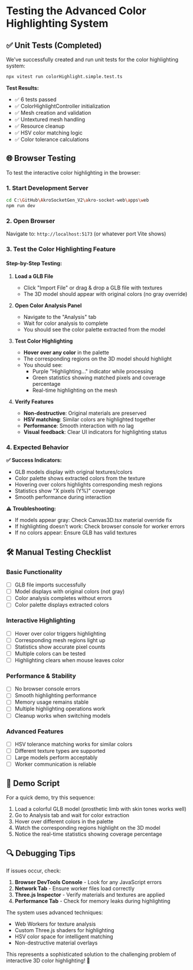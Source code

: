 # Testing the Advanced Color Highlighting System

## ✅ Unit Tests (Completed)

We've successfully created and run unit tests for the color highlighting system:

```bash
npx vitest run colorHighlight.simple.test.ts
```

**Test Results:**
- ✅ 6 tests passed
- ✅ ColorHighlightController initialization
- ✅ Mesh creation and validation  
- ✅ Untextured mesh handling
- ✅ Resource cleanup
- ✅ HSV color matching logic
- ✅ Color tolerance calculations

## 🌐 Browser Testing

To test the interactive color highlighting in the browser:

### 1. Start Development Server
```bash
cd C:\GitHub\AkroSocketGen_V2\akro-socket-web\apps\web
npm run dev
```

### 2. Open Browser
Navigate to: `http://localhost:5173` (or whatever port Vite shows)

### 3. Test the Color Highlighting Feature

#### Step-by-Step Testing:

1. **Load a GLB File**
   - Click "Import File" or drag & drop a GLB file with textures
   - The 3D model should appear with original colors (no gray override)

2. **Open Color Analysis Panel**
   - Navigate to the "Analysis" tab
   - Wait for color analysis to complete
   - You should see the color palette extracted from the model

3. **Test Color Highlighting**
   - **Hover over any color** in the palette
   - The corresponding regions on the 3D model should highlight
   - You should see:
     - Purple "Highlighting..." indicator while processing
     - Green statistics showing matched pixels and coverage percentage
     - Real-time highlighting on the mesh

4. **Verify Features**
   - **Non-destructive**: Original materials are preserved
   - **HSV matching**: Similar colors are highlighted together
   - **Performance**: Smooth interaction with no lag
   - **Visual feedback**: Clear UI indicators for highlighting status

### 4. Expected Behavior

**✅ Success Indicators:**
- GLB models display with original textures/colors
- Color palette shows extracted colors from the texture
- Hovering over colors highlights corresponding mesh regions
- Statistics show "X pixels (Y%)" coverage
- Smooth performance during interaction

**⚠️ Troubleshooting:**
- If models appear gray: Check Canvas3D.tsx material override fix
- If highlighting doesn't work: Check browser console for worker errors
- If no colors appear: Ensure GLB has valid textures

## 🛠️ Manual Testing Checklist

### Basic Functionality
- [ ] GLB file imports successfully
- [ ] Model displays with original colors (not gray)
- [ ] Color analysis completes without errors
- [ ] Color palette displays extracted colors

### Interactive Highlighting  
- [ ] Hover over color triggers highlighting
- [ ] Corresponding mesh regions light up
- [ ] Statistics show accurate pixel counts
- [ ] Multiple colors can be tested
- [ ] Highlighting clears when mouse leaves color

### Performance & Stability
- [ ] No browser console errors
- [ ] Smooth highlighting performance
- [ ] Memory usage remains stable
- [ ] Multiple highlighting operations work
- [ ] Cleanup works when switching models

### Advanced Features
- [ ] HSV tolerance matching works for similar colors
- [ ] Different texture types are supported
- [ ] Large models perform acceptably
- [ ] Worker communication is reliable

## 🎯 Demo Script

For a quick demo, try this sequence:

1. Load a colorful GLB model (prosthetic limb with skin tones works well)
2. Go to Analysis tab and wait for color extraction
3. Hover over different colors in the palette
4. Watch the corresponding regions highlight on the 3D model
5. Notice the real-time statistics showing coverage percentage

## 🔍 Debugging Tips

If issues occur, check:

1. **Browser DevTools Console** - Look for any JavaScript errors
2. **Network Tab** - Ensure worker files load correctly  
3. **Three.js Inspector** - Verify materials and textures are applied
4. **Performance Tab** - Check for memory leaks during highlighting

The system uses advanced techniques:
- Web Workers for texture analysis
- Custom Three.js shaders for highlighting
- HSV color space for intelligent matching
- Non-destructive material overlays

This represents a sophisticated solution to the challenging problem of interactive 3D color highlighting! 🚀